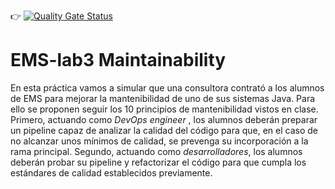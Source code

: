 :point_right: [![Quality Gate Status](https://sonarcloud.io/api/project_badges/measure?project=ETSISI-EMS_ems2025-lab-3-mantenibilidad-equipo_alonso_alberto&metric=alert_status)](https://sonarcloud.io/summary/new_code?id=ETSISI-EMS_ems2025-lab-3-mantenibilidad-equipo_alonso_alberto)

# EMS-lab3 Maintainability

En esta práctica vamos a simular que una consultora contrató a los alumnos de EMS para mejorar la mantenibilidad de uno de sus sistemas Java. Para ello se proponen seguir los 10 principios de mantenibilidad vistos en clase. Primero, actuando como *DevOps engineer* , los alumnos deberán preparar un pipeline capaz de analizar la calidad del código para que, en el caso de no alcanzar unos mínimos de calidad, se prevenga su incorporación a la rama principal. Segundo, actuando como *desarrolladores*, los alumnos deberán probar su pipeline y refactorizar el código para que cumpla los estándares de calidad establecidos previamente.
